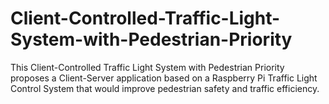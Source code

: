 # Client-Controlled-Traffic-Light-System-with-Pedestrian-Priority
This Client-Controlled Traffic Light System with Pedestrian Priority proposes a Client-Server application based on a Raspberry Pi Traffic Light Control System that would improve pedestrian safety and traffic efficiency.

